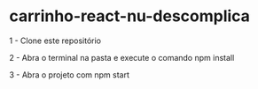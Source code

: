 # carrinho-react-nu-descomplica
1 - Clone este repositório

2 - Abra o terminal na pasta e execute o comando npm install

3 - Abra o projeto com npm start
